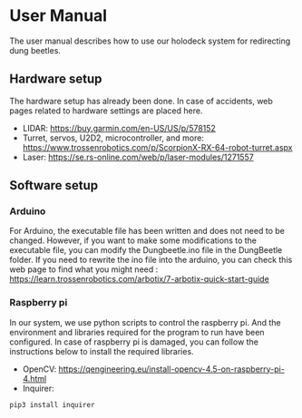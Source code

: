 # User Manual

The user manual describes how to use our holodeck system for redirecting dung beetles.

## Hardware setup
The hardware setup has already been done. In case of accidents, web pages related to hardware settings are placed here.
- LIDAR: https://buy.garmin.com/en-US/US/p/578152
- Turret, servos, U2D2, microcontroller, and more: https://www.trossenrobotics.com/p/ScorpionX-RX-64-robot-turret.aspx
- Laser: https://se.rs-online.com/web/p/laser-modules/1271557

## Software setup
### Arduino
For Arduino, the executable file has been written and does not need to be changed. However, if you want to make some modifications to the executable file, you can modify the Dungbeetle.ino file in the DungBeetle folder. If you need to rewrite the ino file into the arduino, you can check this web page to find what you might need : https://learn.trossenrobotics.com/arbotix/7-arbotix-quick-start-guide
### Raspberry pi
In our system, we use python scripts to control the raspberry pi. And the environment and libraries required for the program to run have been configured. In case of raspberry pi is damaged, you can follow the instructions below to install the required libraries.
- OpenCV: https://qengineering.eu/install-opencv-4.5-on-raspberry-pi-4.html
- Inquirer: 
```
pip3 install inquirer
```

